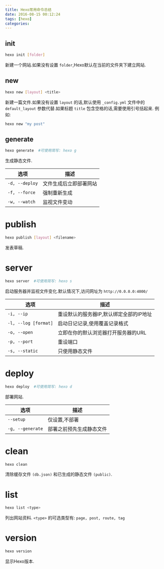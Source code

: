 ```yaml
---
title: Hexo常用命令总结
date: 2016-08-15 00:12:24
tags: [hexo]
categories:
---
```




## init
```bash
hexo init [folder]
```
 
新建一个网站.如果没有设置 `folder`,Hexo默认在当前的文件夹下建立网站.
<!--more-->


## new
```bash
hexo new [layout] <title>
```

新建一篇文件.如果没有设置 `layout` 的话,默认使用 `_config.yml` 文件中的 `default_layout` 参数代替.如果标题 `title` 包含空格的话,需要使用引号括起来.
例如:  

```bash
hexo new "my post"
```

## generate
```bash
hexo generate  #可使用简写: hexo g
```

生成静态文件.

|选项|描述|
|--|--|
|`-d, --deploy`|文件生成后立即部署网站|
|`-f, --force`|强制重新生成|
|`-w, --watch`|监视文件变动|


# publish
```bash
hexo publish [layout] <filename>
```

发表草稿.

# server
```bash
hexo server  #可使用简写: hexo s
```

启动服务器并监视文件变化.默认情况下,访问网址为 `http://0.0.0.0:4000/`

|选项|描述|
|--|---|
|`-i, --ip`|重设默认的服务器IP,默认绑定全部的IP地址|
|`-l, --log [format]`|启动日记记录,使用覆盖记录格式|
|`-o, --open`|立即在你的默认浏览器打开服务器的URL|
|`-p, --port`|重设端口|
|`-s, --static`|只使用静态文件|

# deploy
```bash
hexo deploy  #可使用简写: hexo d
```

部署网站.

|选项|描述|
|--|--|
|`--setup`|仅设置,不部署|
|`-g, --generate`|部署之前预先生成静态文件|

# clean
```bash
hexo clean
```

清除缓存文件 `(db.json)` 和已生成的静态文件 `(public)`.


# list
```bash
hexo list <type>
```

列出网站资料. `<type>` 的可选类型有: `page, post, route, tag`

# version
```bash
hexo version
```

显示Hexo版本.
